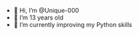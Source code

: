 - 👋 Hi, I’m @Unique-000
- 👀 I’m 13 years old
- 🌱 I’m currently improving my Python skills
<!-- 
- 💞️ I’m looking to collaborate on ...
- 📫 How to reach me ...    
 --->

<!---
Unique-000/Unique-000 is a ✨ special ✨ repository because its `README.md` (this file) appears on your GitHub profile.
You can click the Preview link to take a look at your changes.
--->
